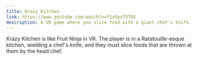 ```yaml
---
title: Krazy Kitchen
link: https://www.youtube.com/watch?v=f2xhpz75TEE
description: A VR game where you slice food with a giant chef's knife.
---
```

Krazy Kitchen is like Fruit Ninja in VR. The player is in a Ratatouille-esque kitchen, wielding a chef's knife, and they must slice foods that are thrown at them by the head chef.
